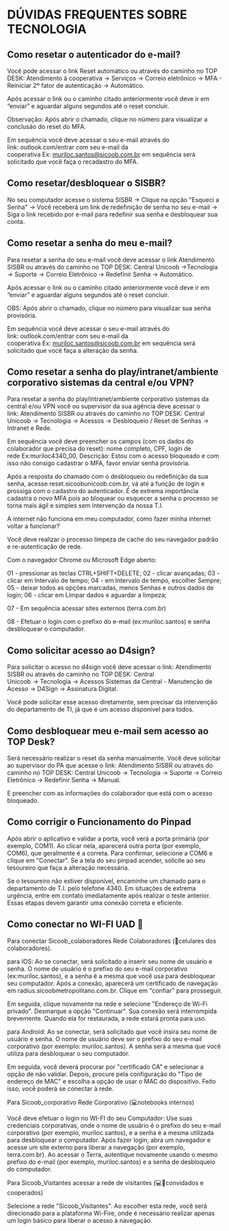 
# **DÚVIDAS FREQUENTES SOBRE TECNOLOGIA**

## **Como resetar o autenticador do e-mail?**
Você pode acessar o link Reset automático ou através do caminho no TOP DESK: Atendimento à cooperativa → Serviços → Correio eletrônico → MFA - Reiniciar 2º fator de autenticação → Automático.

Após acessar o link ou o caminho citado anteriormente você deve ir em “enviar” e aguardar alguns segundos até o reset concluir.

Observação: Após abrir o chamado, clique no número para visualizar a conclusão do reset do MFA.

Em sequência você deve acessar o seu e-mail através do link: outlook.com/entrar com seu e-mail da cooperativa Ex: muriloc.santos@sicoob.com.br em sequência será solicitado que você faça o recadastro do MFA.


## **Como resetar/desbloquear o SISBR?**
No seu computador acesse o sistema SISBR → Clique na opção "Esqueci a Senha" → Você receberá um link de redefinição de senha no seu e-mail → Siga o link recebido por e-mail para redefinir sua senha e desbloquear sua conta.


## **Como resetar a senha do meu e-mail?**
Para resetar a senha do seu e-mail você deve acessar o link Atendimento SISBR ou através do caminho no TOP DESK: Central Unicoob →Tecnologia → Suporte → Correio Eletrônico → Redefinir Senha → Automático.

Após acessar o link ou o caminho citado anteriormente você deve ir em “enviar” e aguardar alguns segundos até o reset concluir.

OBS: Após abrir o chamado, clique no número para visualizar sua senha provisória.

Em sequência você deve acessar o seu e-mail através do link: outlook.com/entrar com seu e-mail da cooperativa Ex: muriloc.santos@sicoob.com.br em sequência será solicitado que você faça a alteração da senha.


## **Como resetar a senha do play/intranet/ambiente corporativo sistemas da central e/ou VPN?**
Para resetar a senha do play/intranet/ambiente corporativo sistemas da central e/ou VPN você ou supervisor da sua agência deve acessar o link: Atendimento SISBR ou através do caminho no TOP DESK: Central Unicoob → Tecnologia → Acessos → Desbloqueio / Reset de Senhas → Intranet e Rede.

Em sequência você deve preencher os campos (com os dados do colaborador que precisa do reset): nome completo, CPF, login de rede Ex:muriloc4340_00, Descrição: Estou com o acesso bloqueado e com isso não consigo cadastrar o MFA, favor enviar senha provisória.

Após a resposta do chamado com o desbloqueio ou redefinição da sua senha, acesse reset.sicoobunicoob.com.br, vá até a função de login e prossiga com o cadastro do autenticador. É de extrema importância cadastra o novo MFA pois ao bloquear ou esquecer a senha o processo se torna mais ágil e simples sem intervenção da nossa T.I.

A internet não funciona em meu computador, como fazer minha internet voltar a funcionar?

Você deve realizar o processo limpeza de cache do seu navegador padrão e re-autenticação de rede.

Com o navegador Chrome ou Microsoft Edge aberto:

01 - pressionar as teclas CTRL+SHIFT+DELETE;
02 - clicar avançadas;
03 - clicar em Intervalo de tempo;
04 - em Intervalo de tempo, escolher Sempre;
05 - deixar todos as opções marcadas, menos Senhas e outros dados de login;
06 - clicar em Limpar dados e aguardar a limpeza;

07 - Em sequência acessar sites externos (terra.com.br)

08 - Efetuar o login com o prefixo do e-mail (ex:muriloc.santos) e senha desbloquear o computador.


## **Como solicitar acesso ao D4sign?**
Para solicitar o acesso no d4sign você deve acessar o link: Atendimento SISBR ou através do caminho no TOP DESK: Central Unicoob → Tecnologia → Acessos Sistemas da Central - Manutenção de Acesso → D4Sign → Assinatura Digital.

Você pode solicitar esse acesso diretamente, sem precisar da intervenção do departamento de TI, já que é um acesso disponível para todos.


## **Como desbloquear meu e-mail sem acesso ao TOP Desk?**
Será necessário realizar o reset da senha manualmente. Você deve solicitar ao supervisor do PA que acesse o link: Atendimento SISBR ou através do caminho no TOP DESK: Central Unicoob → Tecnologia → Suporte → Correio Eletrônico → Redefinir Senha → Manual.

E preencher com as informações do colaborador que está com o acesso bloqueado.


## **Como corrigir o Funcionamento do Pinpad**
Após abrir o aplicativo e validar a porta, você verá a porta primária (por exemplo, COM1). Ao clicar nela, aparecerá outra porta (por exemplo, COM6), que geralmente é a correta. Para confirmar, selecione a COM6 e clique em "Conectar". Se a tela do seu pinpad acender, solicite ao seu tesoureiro que faça a alteração necessária.

Se o tesoureiro não estiver disponível, encaminhe um chamado para o departamento de T.I. pelo telefone 4340. Em situações de extrema urgência, entre em contato imediatamente após realizar o teste anterior. Essas etapas devem garantir uma conexão correta e eficiente.


## **Como conectar no WI-FI UAD 📶**
Para conectar Sicoob_colaboradores Rede Colaboradores (📱celulares dos colaboradores).

para IOS: Ao se conectar, será solicitado a inserir seu nome de usuário e senha. O nome de usuário é o prefixo do seu e-mail corporativo (ex:muriloc.santos), e a senha é a mesma que você usa para desbloquear seu computador. Após a conexão, aparecerá um certificado de navegação em radius.sicoobmetropolitano.com.br. Clique em "confiar" para prosseguir.

Em seguida, clique novamente na rede e selecione "Endereço de Wi-Fi privado". Desmarque a opção "Continuar". Sua conexão será interrompida brevemente. Quando ela for restaurada, a rede estará pronta para uso.

para Android: Ao se conectar, será solicitado que você insira seu nome de usuário e senha. O nome de usuário deve ser o prefixo do seu e-mail corporativo (por exemplo: muriloc.santos). A senha será a mesma que você utiliza para desbloquear o seu computador.

Em seguida, você deverá procurar por "certificado CA" e selecionar a opção de não validar. Depois, procure pela configuração do "Tipo de endereço de MAC" e escolha a opção de usar o MAC do dispositivo. Feito isso, você poderá se conectar à rede.

Para Sicoob_corporativo Rede Corporativo (💻notebooks internos)

Você deve efetuar o login no WI-FI do seu Computador: Use suas credenciais corporativas, onde o nome de usuário é o prefixo do seu e-mail corporativo (por exemplo, muriloc.santos), e a senha é a mesma utilizada para desbloquear o computador. Após fazer login, abra um navegador e acesse um site externo para liberar a navegação (por exemplo, terra.com.br). Ao acessar o Terra, autentique novamente usando o mesmo prefixo do e-mail (por exemplo, muriloc.santos) e a senha de desbloqueio do computador.

Para Sicoob_Visitantes acessar a rede de visitantes (💻📱convidados e cooperados)

Selecione a rede "Sicoob_Visitantes". Ao escolher esta rede, você será direcionado para a plataforma Wi-Fire, onde é necessário realizar apenas um login básico para liberar o acesso à navegação.

